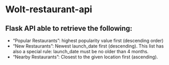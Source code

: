 # Wolt-restaurant-api

## Flask API able to retrieve the following:
- “Popular Restaurants”: highest popularity value first (descending order)
- “New Restaurants”: Newest launch_date first (descending). This list has also a special rule: launch_date must be no older than 4 months.
-  “Nearby Restaurants”: Closest to the given location first (ascending).